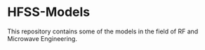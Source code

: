# HFSS-Models
This repository contains some of the models in the field of RF and Microwave Engineering.
